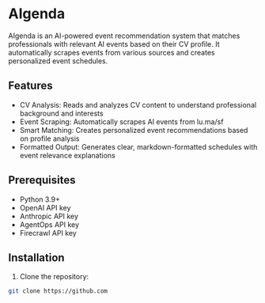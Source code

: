 # AIgenda

AIgenda is an AI-powered event recommendation system that matches professionals with relevant AI events based on their CV profile. It automatically scrapes events from various sources and creates personalized event schedules.

## Features

- CV Analysis: Reads and analyzes CV content to understand professional background and interests
- Event Scraping: Automatically scrapes AI events from lu.ma/sf
- Smart Matching: Creates personalized event recommendations based on profile analysis
- Formatted Output: Generates clear, markdown-formatted schedules with event relevance explanations

## Prerequisites

- Python 3.9+
- OpenAI API key
- Anthropic API key
- AgentOps API key
- Firecrawl API key

## Installation

1. Clone the repository:

```bash
git clone https://github.com
```

